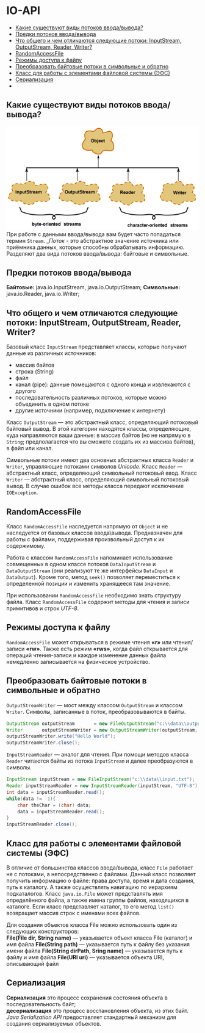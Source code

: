 # IO-API
- [Какие существуют виды потоков ввода/вывода?](#Какие-существуют-виды-потоков-ввода/вывода?)
- [Предки потоков ввода/вывода](#Предки-потоков-ввода/вывода)
- [Что общего и чем отличаются следующие потоки: InputStream, OutputStream, Reader, Writer?](#Что-общего-и-чем-отличаются-следующие-потоки:-InputStream,-OutputStream,-Reader,-Writer?)
- [RandomAccessFile](#RandomAccessFile)
- [Режимы доступа к файлу](#Режимы-доступа-к-файлу)
- [Преобразовать байтовые потоки в символьные и обратно](#Преобразовать-байтовые-потоки-в-символьные-и-обратно)
- [Класс для работы с элементами файловой системы (ЭФС)](#Класс-для-работы-с-элементами-файловой-системы-(ЭФС))
- [Сериализация](#Сериализация)
- [](#)

## Какие существуют виды потоков ввода/вывода?
![io-api](img/io-api.png)
При работе с данными ввода/вывода вам будет часто попадаться термин `Stream`. __Поток_ - это абстрактное значение 
источника или приёмника данных, которые способны обрабатывать информацию.  
Разделяют два вида потоков ввода/вывода: байтовые и символьные.

## Предки потоков ввода/вывода
__Байтовые:__ java.io.InputStream, java.io.OutputStream;
__Символьные:__ java.io.Reader, java.io.Writer;

## Что общего и чем отличаются следующие потоки: InputStream, OutputStream, Reader, Writer?
Базовый класс `InputStream` представляет классы, которые получают данные из различных источников:  
- массив байтов
- строка (String)
- файл
- канал (pipe): данные помещаются с одного конца и извлекаются с другого
- последовательность различных потоков, которые можно объединить в одном потоке
- другие источники (например, подключение к интернету)  

Класс `OutputStream` — это абстрактный класс, определяющий потоковый байтовый вывод. В этой категории находятся 
классы, определяющие, куда направляются ваши данные: в массив байтов (но не напрямую в `String`; предполагается 
что вы сможете создать их из массива байтов), в файл или канал.

Символьные потоки имеют два основных абстрактных класса `Reader` и `Writer`, управляющие потоками символов _Unicode_. 
Класс `Reader` — абстрактный класс, определяющий символьный потоковый ввод. Класс `Writer` — абстрактный класс, 
определяющий символьный потоковый вывод. В случае ошибок все методы класса передают исключение `IOException`.

## RandomAccessFile
Класс `RandomAccessFile` наследуется напрямую от `Object` и не наследуется от базовых классов ввода\вывода. 
Предназначен для работы с файлами, поддерживая произвольный доступ к их содержимому.

Работа с классом `RandomAccessFile` напоминает использование совмещенных в одном классе потоков `DataInputStream` и 
`DataOutputStream` (они реализуют те же интерфейсы `DataInput` и `DataOutput`). Кроме того, метод `seek()` позволяет 
переместиться к определенной позиции и изменить хранящееся там значение.

При использовании `RandomAccessFile` необходимо знать структуру файла. Класс `RandomAccessFile` содержит методы для 
чтения и записи примитивов и строк _UTF-8_.

## Режимы доступа к файлу
`RandomAccessFile` может открываться в режиме чтения __«r»__ или чтения/записи __«rw»__. Также есть режим __«rws»__, 
когда файл открывается для операций чтения-записи и каждое изменение данных файла немедленно записывается 
на физическое устройство.

## Преобразовать байтовые потоки в символьные и обратно
`OutputStreamWriter` — мост между классом `OutputStream` и классом `Writer`. Символы, записанные в поток, 
преобразовываются в байты.
```java
OutputStream outputStream       = new FileOutputStream("c:\\data\\output.txt");
Writer       outputStreamWriter = new OutputStreamWriter(outputStream, "UTF-8");
outputStreamWriter.write("Hello World");
outputStreamWriter.close();
```
`InputStreamReader` — аналог для чтения. При помощи методов класса `Reader` читаются байты из потока `InputStream` 
и далее преобразуются в символы.
```java
InputStream inputStream = new FileInputStream("c:\\data\\input.txt");
Reader inputStreamReader = new InputStreamReader(inputStream, "UTF-8");
int data = inputStreamReader.read();
while(data != -1){
    char theChar = (char) data;
    data = inputStreamReader.read();
}
inputStreamReader.close();
```

## Класс для работы с элементами файловой системы (ЭФС)
В отличие от большинства классов ввода/вывода, класс `File` работает не с потоками, а непосредственно с файлами. 
Данный класс позволяет получить информацию о файле: права доступа, время и дата создания, путь к каталогу. А также 
осуществлять навигацию по иерархиям подкаталогов. Класс `java.io.File` может представлять имя определённого файла, 
а также имена группы файлов, находящихся в каталоге. Если класс представляет каталог, то его метод `list()` 
возвращает массив строк с именами всех файлов.

Для создания объектов класса File можно использовать один из следующих конструкторов:  
__File(File dir, String name)__ — указывается объект класса File (каталог) и имя файла
__File(String path)__ — указывается путь к файлу без указания имени файла
__File(String dirPath, Sring name)__ — указывается путь к файлу и имя файла
__File(URI uri)__ — указывается объекта URI, описывающий файл

## Сериализация
__Сериализация__ это процесс сохранения состояния объекта в последовательность байт;  
__десериализация__ это процесс восстановления объекта, из этих байт.  
_Java Serialization API_ предоставляет стандартный механизм для создания сериализуемых объектов.














